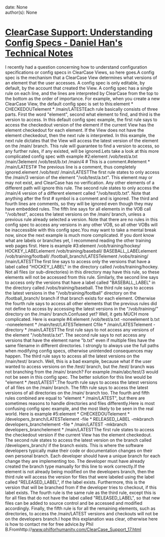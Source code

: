 
date: None  
author(s): None  

# [ClearCase Support: Understanding Config Specs - Daniel Han's Technical Notes](https://sites.google.com/site/xiangyangsite/home/technical-tips/windows-tips/clear-case/clearcase-support--understanding-config-specs)

I recently had a question concerning how to understand configuration specifications or config specs in ClearCase Views, so here goes.A config spec is the mechanism that a ClearCase View determines what versions of an element that the user accesses. A config spec is only editable, by default, by the account that created the View. A config spec has a single rule on each line, and the lines are interpreted by ClearCase from the top to the bottom as the order of importance. For example, when you create a new ClearCase View, the default config spec is set to this:element * CHECKEDOUTelement * /main/LATESTEach rule basically consists of three parts. First the word "element", second what element to find, and third is the version to access. In this default config spec example, the first rule says to access the checkedout version of the element if the current View has the element checkedout for each element. If the View does not have the element checkedout, then the next rule is interpreted. In this example, the next rule dictates that the View will access the latest version of the element on the /main/ branch. This rule will guarantee to find a version to access, so any further rules, if any existed, will be ignored.Lets take a look at this more complicated config spec with example #2:element /vob/test/a.txt /main/3element /vob/test/b.txt /main/4 # This is a comment.#element * /main/LATEST# The previous line is a comment, thus completely ignored.element /vob/test/ /main/LATESTThe first rule states to only access the /main/3 version of the element "/vob/test/a.txt". This element may or may not exist, and ClearCase has no verification. Any other elements of a different path will ignore this rule. The second rule states to only access the /main/4 version of a different element called "/vob/test/b.txt". Note that anything after the first # symbol is a comment and is ignored. The third and fourth lines are comments, so they will be ignored even though they may have embedded rules. The fifth line says for all elements in the VOB call "/vob/test", access the latest versions on the /main/ branch, unless a previous rule already selected a version. Note that there are no rules in this config spec to access any versions in any other VOB, so all other VOBs will be inaccessible with this config spec.You may want to take a mental break now, since the next example is much more complicated. If you dont know what are labels or branches yet, I recommend reading the other training web pages first. Here is example #3:element /vob/training/hockey/ HOCKEY_LABELelement /vob/training/baseball/ BASEBALL_LABELelement /vob/training/football/ /football_branch/LATESTelement /vobs/training/ /main/LATESTThe first line says to access only the versions that have a label called "HOCKEY_LABEL" in the directory called /vobs/training/hockey. Not all files (or sub-directories) in this directory may have this rule, so these elements will not be accessed from this rule. Similarly, the second line says to access only the versions that have a label called "BASEBALL_LABEL" in the directory called /vobs/training/baseball. The third rule says to access the latest versions in the "/vob/training/football" directory on the /football_branch/ branch if that branch exists for each element. Otherwise the fourth rule says to access all other elements that the previous rules did not define to access by accessing the latest versions in the "/vob/training/" directory on the /main/ branch.Confused yet? Well, it gets MUCH more complicated. Here is example #4:element /vob/test/a.txt -noneelement b.txt -noneelement * /main/test/LATESTelement Cfile * /main/LATESTelement -directory * /main/LATESTThe first rule says to not access any versions of the element "/vob/test/a.txt". The second rule says to not access any versions that have the element name "b.txt" even if multiple files have the same filename in different directories. I strongly to always use the full paths when modifying config specs, otherwise unintended consequences may happen. The third rule says to access all the latest versions on the /main/test/ branch. Well, this is a bad example, because what if the user wanted to access versions on the /test/ branch, but the /test/ branch was not branching from the /main/ branch? For example /main/abc/test/3 would not be seen in this config spec. The better solution for this line would be "element * /test/LATEST".The fourth rule says to access the latest versions of all files on the /main/ branch. The fifth rule says to access the latest versions of all directories on the /main/ branch too. The fourth and fifth rules combined are equal to "element * /main/LATEST", but there are sometimes reasons to handle directories and files differently.Here is most confusing config spec example, and the most likely to be seen in the real world. Here is example #5:element * CHECKEDOUTelement * /developers_branch/LATESTelement -file * RELEASED_LABEL -mkbranch developers_branchelement -file * /main/LATEST -mkbranch developers_branchelement * /main/LATESTThe first rule states to access the checkedout version if the current View has the element checkedout. The second rule states to access the latest version on the branch called /developers_branch/ if the branch exists. This is where the software developers typically make their code or documentation changes on their own personal branch. Each developer should have a unique branch for each change they are implementing too. The developer must have already created the branch type manually for this line to work correctly.If the element is not already being modified on the developers branch, then the third rule will access the version for files that were labeled using the label called "RELEASED_LABEL", if the label exists. Furthermore, this is the version that will be branched from if the developer tries to checkout, if this label exists. The fourth rule is the same rule as the third rule, except this is for all files that do not have the label called "RELEASED_LABEL", so that new files can be added to source control and be accessed and modified accordingly. Finally, the fifth rule is for all the remaining elements, such as directories, to access the /main/LATEST versions and checkouts will not be on the developers branch.I hope this explanation was clear, otherwise here is how to contact me for free advice.by Phil B.Fromhttp://www.philforhumanity.com/ClearCase_Support_17.html

